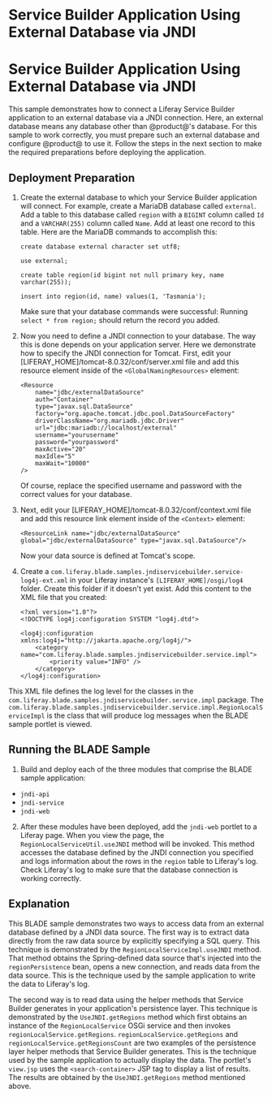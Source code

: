 # Service Builder Application Using External Database via JNDI

# Service Builder Application Using External Database via JNDI

This sample demonstrates how to connect a Liferay Service Builder application to
an external database via a JNDI connection. Here, an external database means any
database other than @product@'s database. For this sample to work correctly,
you must prepare such an external database and configure @product@ to use it.
Follow the steps in the next section to make the required preparations before
deploying the application.

## Deployment Preparation

1.  Create the external database to which your Service Builder application will
    connect. For example, create a MariaDB database called `external`. Add a
    table to this database called `region` with a `BIGINT` column called `Id`
    and a `VARCHAR(255)` column called `Name`. Add at least one record to this
    table. Here are the MariaDB commands to accomplish this:

        create database external character set utf8;

        use external;

        create table region(id bigint not null primary key, name varchar(255));

        insert into region(id, name) values(1, 'Tasmania');

    Make sure that your database commands were successful: Running `select *
    from region;` should return the record you added.

2.  Now you need to define a JNDI connection to your database. The way this is
    done depends on your application server. Here we demonstrate how to specify
    the JNDI connection for Tomcat. First, edit your
    [LIFERAY_HOME]/tomcat-8.0.32/conf/server.xml file and add this resource
    element inside of the `<GlobalNamingResources>` element:

        <Resource
            name="jdbc/externalDataSource"
            auth="Container"
            type="javax.sql.DataSource"
            factory="org.apache.tomcat.jdbc.pool.DataSourceFactory"
            driverClassName="org.mariadb.jdbc.Driver"
            url="jdbc:mariadb://localhost/external"
            username="yourusername"
            password="yourpassword"
            maxActive="20"
            maxIdle="5"
            maxWait="10000"
        />

    Of course, replace the specified username and password with the correct
    values for your database.

3.  Next, edit your [LIFERAY_HOME]/tomcat-8.0.32/conf/context.xml file and add
    this resource link element inside of the `<Context>` element:

        <ResourceLink name="jdbc/externalDataSource" global="jdbc/externalDataSource" type="javax.sql.DataSource"/>

    Now your data source is defined at Tomcat's scope.

4.  Create a `com.liferay.blade.samples.jndiservicebuilder.service-log4j-ext.xml`
    in your Liferay instance's `[LIFERAY_HOME]/osgi/log4` folder. Create this
    folder if it doesn't yet exist. Add this content to the XML file that you
    created:

        <?xml version="1.0"?>
        <!DOCTYPE log4j:configuration SYSTEM "log4j.dtd">

        <log4j:configuration xmlns:log4j="http://jakarta.apache.org/log4j/">
            <category name="com.liferay.blade.samples.jndiservicebuilder.service.impl">
                <priority value="INFO" />
            </category>
        </log4j:configuration>

This XML file defines the log level for the classes in the
`com.liferay.blade.samples.jndiservicebuilder.service.impl` package. The
`com.liferay.blade.samples.jndiservicebuilder.service.impl.RegionLocalServiceImpl`
is the class that will produce log messages when the BLADE sample portlet is
viewed.

## Running the BLADE Sample

1. Build and deploy each of the three modules that comprise the BLADE sample
application:

- `jndi-api`
- `jndi-service`
- `jndi-web`

2. After these modules have been deployed, add the `jndi-web` portlet to a
Liferay page. When you view the page, the `RegionLocalServiceUtil.useJNDI`
method will be invoked. This method accesses the database defined by the JNDI
connection you specified and logs information about the rows in the `region`
table to Liferay's log. Check Liferay's log to make sure that the database
connection is working correctly.

## Explanation

This BLADE sample demonstrates two ways to access data from an external database
defined by a JNDI data source. The first way is to extract data directly from
the raw data source by explicitly specifying a SQL query. This technique is
demonstrated by the `RegionLocalServiceImpl.useJNDI` method. That method obtains
the Spring-defined data source that's injected into the `regionPersistence`
bean, opens a new connection, and reads data from the data source. This is the
technique used by the sample application to write the data to Liferay's log.

The second way is to read data using the helper methods that Service Builder
generates in your application's persistence layer. This technique is
demonstrated by the `UseJNDI.getRegions` method which first obtains an instance
of the `RegionLocalService` OSGi service and then invokes
`regionLocalService.getRegions`. `regionLocalService.getRegions` and
`regionLocalService.getRegionsCount` are two examples of the persistence layer
helper methods that Service Builder generates. This is the technique used by the
sample application to actually display the data. The portlet's `view.jsp` uses
the `<search-container>` JSP tag to display a list of results. The results are
obtained by the `UseJNDI.getRegions` method mentioned above. 
